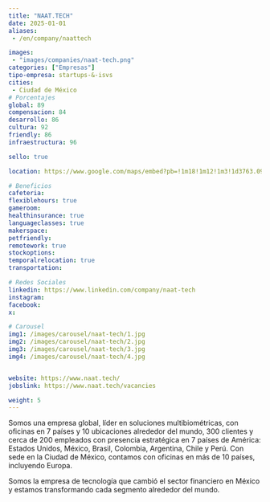 ```yaml
---
title: "NAAT.TECH"
date: 2025-01-01
aliases:
 - /en/company/naattech

images: 
 - "images/companies/naat-tech.png"
categories: ["Empresas"]
tipo-empresa: startups-&-isvs
cities: 
 - Ciudad de México
# Porcentajes  
global: 89
compensacion: 84
desarrollo: 86
cultura: 92
friendly: 86
infraestructura: 96

sello: true

location: https://www.google.com/maps/embed?pb=!1m18!1m12!1m3!1d3763.0970111658385!2d-99.17395002501378!3d19.40821398186598!2m3!1f0!2f0!3f0!3m2!1i1024!2i768!4f13.1!3m3!1m2!1s0x85d1ffad25f4745d%3A0x4cd388a985abaa67!2sCampeche%20300%2C%20Hip%C3%B3dromo%2C%20Cuauht%C3%A9moc%2C%2006100%20Ciudad%20de%20M%C3%A9xico%2C%20CDMX!5e0!3m2!1ses-419!2smx!4v1738092192845!5m2!1ses-419!2smx

# Beneficios
cafeteria: 
flexiblehours: true
gameroom: 
healthinsurance: true
languageclasses: true
makerspace: 
petfriendly: 
remotework: true
stockoptions: 
temporalrelocation: true
transportation: 

# Redes Sociales
linkedin: https://www.linkedin.com/company/naat-tech
instagram: 
facebook: 
x: 

# Carousel
img1: /images/carousel/naat-tech/1.jpg
img2: /images/carousel/naat-tech/2.jpg
img3: /images/carousel/naat-tech/3.jpg
img4: /images/carousel/naat-tech/4.jpg


website: https://www.naat.tech/
jobslink: https://www.naat.tech/vacancies

weight: 5
---
```


Somos una empresa global, líder en soluciones multibiométricas, con oficinas en 7 países y 10 ubicaciones alrededor del mundo, 300 clientes y cerca de 200 empleados con presencia estratégica en 7 países de América: Estados Unidos, México, Brasil, Colombia, Argentina, Chile y Perú.
Con sede en la Ciudad de México, contamos con oficinas en más de 10 países, incluyendo Europa.

Somos la empresa de tecnología que cambió el sector financiero en México y estamos transformando cada segmento alrededor del mundo.
